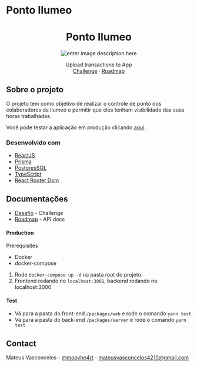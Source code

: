 # Ponto Ilumeo

<div align="center">
  <h1 align="center">Ponto Ilumeo</h1>

![enter image description here](https://i.imgur.com/ZPNmAUZ.png)

  <p align="center">
    Upload transactions to App
    <br />
    <a href="/DOCUMENTATION/CHALLENGE.md">Challenge</a>
    ·
    <a href="/DOCUMENTATION/ROADMAP.md">Roadmap</a>
  </p>
</div>

## Sobre o projeto

O projeto tem como objetivo de realizar o controle de ponto dos colaboradores da Ilumeo e permitir que eles tenham visibilidade das suas horas trabalhadas.

Você pode testar a aplicação em produção clicando [aqui](http://pontoilumeo.sytes.net/).

### Desenvolvido com

- [ReactJS](https://react.dev/)
- [Prisma](https://www.prisma.io/)
- [PostgresSQL](https://www.postgresql.org/)
- [TypeScript](https://www.typescriptlang.org/)
- [React Router Dom](https://reactrouter.com/en/main)

## Documentações

- [Desafio](./DOCUMENTATION/CHALLENGE.md) - Challenge
- [Roadmap](./DOCUMENTATION/API.md) - API docs

#### Production

Prerequisites

- Docker
- docker-compose

1. Rode `docker-compose up -d` na pasta root do projeto.
2. Frontend rodando no `localhost:3001`, backend rodando no localhost:3000

#### Test

- Vá para a pasta do front-end `/packages/web` e rode o comando `yarn test`
- Vá para a pasta do back-end `/packages/server` e rode o comando `yarn test`

## Contact

Mateus Vasconcelos - [@moovhe4rt](https://twitter.com/moovhe4rt) - mateusvasconcelos4210@gmail.com
